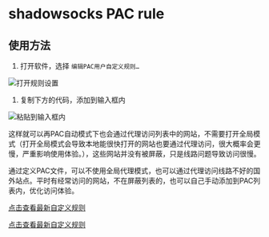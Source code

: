 # shadowsocks PAC rule

## 使用方法

1. 打开软件，选择 `编辑PAC用户自定义规则…`

![打开规则设置](https://static.jovi.cc/2019-04-26_15-55-46.png)

1. 复制下方的代码，添加到输入框内

![粘贴到输入框内](https://static.jovi.cc/2019-04-26_15-57-41.png)

这样就可以再PAC自动模式下也会通过代理访问列表中的网站，不需要打开全局模式（打开全局模式会导致本地能很快打开的网站也要通过代理访问，很大概率会更慢，严重影响使用体验。），这些网站并没有被屏蔽，只是线路问题导致访问很慢。

通过定义PAC文件，可以不使用全局代理模式，也可以通过代理访问线路不好的国外站点。平时有经常访问的网站，不在屏蔽列表的，也可以自己手动添加到PAC列表内，优化访问体验。

[点击查看最新自定义规则](https://guidelines.cc/content/user-rule.txt)

[点击查看最新自定义规则](../user-rule.txt ':include')